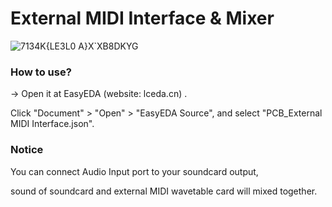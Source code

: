 

# External MIDI Interface & Mixer

![7134K{LE3L0 A}X`XB8DKYG](https://user-images.githubusercontent.com/69373938/218625967-11e4d163-6ef9-424f-ae87-8cefb794b370.png)


### How to use?

-> Open it at EasyEDA (website: lceda.cn) .

Click "Document" > "Open" > "EasyEDA Source", and select "PCB_External MIDI Interface.json".

### Notice

You can connect Audio Input port to your soundcard output,

sound of soundcard and external MIDI wavetable card will mixed together.
